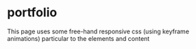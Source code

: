 # portfolio

This page uses some free-hand responsive css (using keyframe animations) particular to the elements and content 

